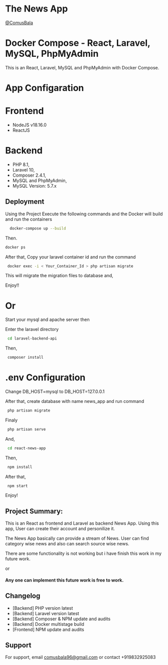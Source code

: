 # The News App

[@ComusBala](https://www.github.com/ComusBala96)

# Docker Compose - React, Laravel, MySQL, PhpMyAdmin

This is an React, Laravel, MySQL and PhpMyAdmin with Docker Compose.

# App Configaration

# Frontend

- NodeJS v18.16.0
- ReactJS

# Backend

- PHP 8.1,
- Laravel 10,
- Composer 2.4.1,
- MySQL and PhpMyAdmin,
- MySQL Version: 5.7.x

## Deployment

Using the Project Execute the following commands and the Docker will build and run the containers

```bash
  docker-compose up --build
```

Then.

```bash
docker ps
```

After that, Copy your laravel container id and run the command

```bash
 docker exec -i < Your_Container_Id > php artisan migrate
```

This will migrate the migration files to database and,

Enjoy!!

# Or

Start your mysql and apache server then

Enter the laravel directory

```bash
 cd laravel-backend-api
```

Then,

```bash
 composer install
```

# .env Configuration

Change DB_HOST=mysql to DB_HOST=127.0.0.1

After that, create database with name news_app and run command

```bash
 php artisan migrate
```

Finaly

```bash
 php artisan serve
```

And,

```bash
 cd react-news-app
```

Then,

```bash
 npm install
```

After that,

```bash
 npm start
```

Enjoy!

## Project Summary:

This is an React as frontend and Laravel as backend News App. Using this app, User can create their account and personilize it.

The News App basically can provide a stream of News. User can find category wise news and also can search source wise news.

There are some functionality is not working but i have finish this work in my future work.

or

#### Any one can implement this future work is free to work.

## Changelog

- [Backend] PHP version latest
- [Backend] Laravel version latest
- [Backend] Composer & NPM update and audits
- [Backend] Docker multistage build
- [Frontend] NPM update and audits

## Support

For support, email comusbala96@gmail.com or contact +919832925083
